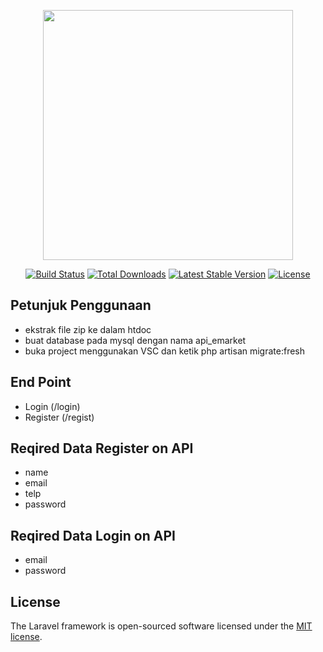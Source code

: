 <p align="center"><a href="https://laravel.com" target="_blank"><img src="https://raw.githubusercontent.com/laravel/art/master/logo-lockup/5%20SVG/2%20CMYK/1%20Full%20Color/laravel-logolockup-cmyk-red.svg" width="400"></a></p>

<p align="center">
<a href="https://travis-ci.org/laravel/framework"><img src="https://travis-ci.org/laravel/framework.svg" alt="Build Status"></a>
<a href="https://packagist.org/packages/laravel/framework"><img src="https://img.shields.io/packagist/dt/laravel/framework" alt="Total Downloads"></a>
<a href="https://packagist.org/packages/laravel/framework"><img src="https://img.shields.io/packagist/v/laravel/framework" alt="Latest Stable Version"></a>
<a href="https://packagist.org/packages/laravel/framework"><img src="https://img.shields.io/packagist/l/laravel/framework" alt="License"></a>
</p>

## Petunjuk Penggunaan

- ekstrak file zip ke dalam htdoc
- buat database pada mysql dengan nama api_emarket
- buka project menggunakan VSC dan ketik php artisan migrate:fresh

## End Point

- Login (/login)
- Register (/regist)

## Reqired Data Register on API

- name
- email
- telp
- password

## Reqired Data Login on API

- email
- password

## License

The Laravel framework is open-sourced software licensed under the [MIT license](https://opensource.org/licenses/MIT).
